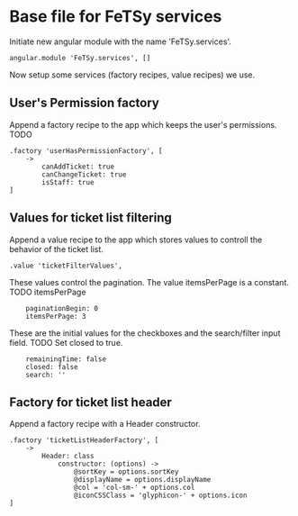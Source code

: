 # Base file for FeTSy services

Initiate new angular module with the name 'FeTSy.services'.

    angular.module 'FeTSy.services', []

Now setup some services (factory recipes, value recipes) we use.


## User's Permission factory

Append a factory recipe to the app which keeps the user's permissions. TODO

    .factory 'userHasPermissionFactory', [
        ->
            canAddTicket: true
            canChangeTicket: true
            isStaff: true
    ]


## Values for ticket list filtering

Append a value recipe to the app which stores values to controll the
behavior of the ticket list.

    .value 'ticketFilterValues',

These values control the pagination. The value itemsPerPage is a constant.
TODO itemsPerPage

        paginationBegin: 0
        itemsPerPage: 3

These are the initial values for the checkboxes and the search/filter input
field. TODO Set closed to true.

        remainingTime: false
        closed: false
        search: ''


## Factory for ticket list header

Append a factory recipe with a Header constructor.

    .factory 'ticketListHeaderFactory', [
        ->
            Header: class
                constructor: (options) ->
                    @sortKey = options.sortKey
                    @displayName = options.displayName
                    @col = 'col-sm-' + options.col
                    @iconCSSClass = 'glyphicon-' + options.icon
    ]
